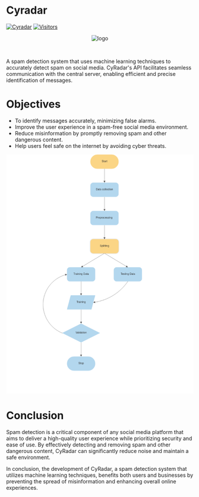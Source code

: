 # Cyradar

[![Cyradar](https://img.shields.io/badge/demo-Cyradar-blue)](https://enemy7-spam-detetor.hf.space/)
[![Visitors](https://api.visitorbadge.io/api/visitors?path=Brijeshkrishna%2FCyRadar&countColor=%2337d67a&style=flat)](https://visitorbadge.io/status?path=Brijeshkrishna%2FCyRadar)
<p align=center>
  <img src="https://github.com/Brijeshkrishna/CyRadar/assets/63464137/b269792d-231b-45c0-b4c5-fc24851c1b0f" alt="logo">
</p>
<br>



A spam detection system that uses machine learning techniques to accurately detect spam on social media. CyRadar's API facilitates seamless communication with the central server, enabling efficient and precise identification of messages.

# Objectives

 - To identify messages accurately, minimizing false alarms.
- Improve the user experience in a spam-free social media environment.
 - Reduce misinformation by promptly removing spam and other dangerous content.
 - Help users feel safe on the internet by avoiding cyber threats.

![flowchat](cyradar_model/flowchat.png "Design Flowchat")

# Conclusion
Spam detection is a critical component of any social media platform that aims to deliver a high-quality user experience while prioritizing security and ease of use. By effectively detecting and removing spam and other dangerous content, CyRadar can significantly reduce noise and maintain a safe environment.

In conclusion, the development of CyRadar, a spam detection system that utilizes machine learning techniques, benefits both users and businesses by preventing the spread of misinformation and enhancing overall online experiences.
